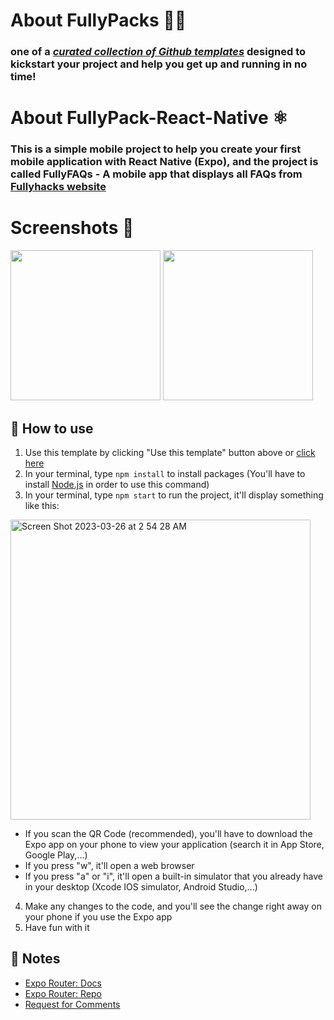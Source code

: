 # About FullyPacks 🐘🎁

### one of a [_curated collection of Github templates_](https://github.com/orgs/acmcsufoss/repositories?q=fullypack_&type=all&sort=stargazers) designed to kickstart your project and help you get up and running in no time!

# About FullyPack-React-Native ⚛️

### This is a simple mobile project to help you create your first mobile application with React Native (Expo), and the project is called **FullyFAQs** - A mobile app that displays all FAQs from [Fullyhacks website](https://fullyhacks.acmcsuf.com/)
 
# Screenshots 📸

<img src="https://user-images.githubusercontent.com/58461444/227767873-47ad166b-a29b-4ecf-9e1e-7669efcabd9f.png" width=240/>
<img src="https://user-images.githubusercontent.com/58461444/227767878-cbe50398-e629-42d2-b50b-bc6a368c0b73.png" width=240/>

## 🚀 How to use

1. Use this template by clicking "Use this template" button above or [click here](https://github.com/acmcsufoss/hackpack_flask_vercel/generate)
2. In your terminal, type ```npm install``` to install packages (You'll have to install [Node.js](https://nodejs.org/en/download) in order to use this
command)
3. In your terminal, type ```npm start``` to run the project, it'll display something like this:

<img width="480" alt="Screen Shot 2023-03-26 at 2 54 28 AM" src="https://user-images.githubusercontent.com/58461444/227768160-6cadbc61-5d0a-4905-8733-bdb231d94ff5.png">

- If you scan the QR Code (recommended), you'll have to download the Expo app on your phone to view your application (search it in App Store, Google Play,...)
- If you press "w", it'll open a web browser
- If you press "a" or "i", it'll open a built-in simulator that you already have in your desktop (Xcode IOS simulator, Android Studio,...)
4. Make any changes to the code, and you'll see the change right away on your phone if you use the Expo app
5. Have fun with it

## 📝 Notes

- [Expo Router: Docs](https://expo.github.io/router)
- [Expo Router: Repo](https://github.com/expo/router)
- [Request for Comments](https://github.com/expo/router/discussions/1)
